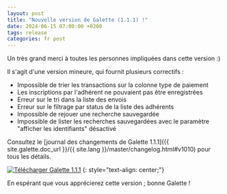 ```yaml
---
layout: post
title: "Nouvelle version de Galette (1.1.1) !"
date: 2024-06-15 07:00:00 +0200
tags: release
categories: fr post
---
```


Un très grand merci à toutes les personnes impliquées dans cette version :)

Il s'agit d'une version mineure, qui fournit plusieurs correctifs :

- Impossible de trier les transactions sur la colonne type de paiement
- Les inscriptions par l'adhérent ne pouvaient pas être enregistrées
- Erreur sur le tri dans la liste des envois
- Erreur sur le filtrage par status de la liste des adhérents
- Impossible de rejouer une recherche sauvegardée
- Impossible de lister les recherches sauvegardées avec le paramètre "afficher les identifiants" désactivé

Consultez le [journal des changements de Galette 1.1.1]({{ site.galette.doc_url }}/{{ site.lang }}/master/changelog.html#v1010) pour tous les détails.

[![Télécharger Galette 1.1.1](https://img.shields.io/badge/1.1.1-Télécharger_Galette-ffb619.svg?logo=php&logoColor=white&style=for-the-badge)](https://galette.eu/download/galette-1.1.1.tar.bz2)
{: style="text-align: center;"}

En espérant que vous apprécierez cette version ; bonne Galette !

